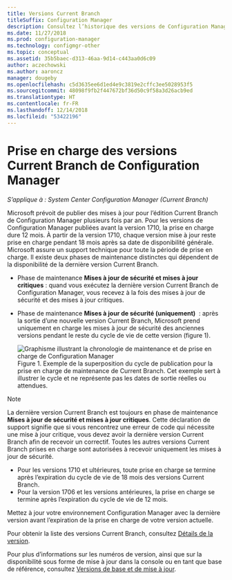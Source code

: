 ```yaml
---
title: Versions Current Branch
titleSuffix: Configuration Manager
description: Consultez l’historique des versions de Configuration Manager, puis découvrez les phases de service proposées.
ms.date: 11/27/2018
ms.prod: configuration-manager
ms.technology: configmgr-other
ms.topic: conceptual
ms.assetid: 35b5baec-d313-46aa-9d14-c443aa0d6c09
author: aczechowski
ms.author: aaroncz
manager: dougeby
ms.openlocfilehash: c5d3635ee6d1ed4e9c3819e2cffc3ee5028953f5
ms.sourcegitcommit: 48098f9fb2f447672bf36d50c9f58a3d26acb9ed
ms.translationtype: HT
ms.contentlocale: fr-FR
ms.lasthandoff: 12/14/2018
ms.locfileid: "53422196"
---
```

# <a name="support-for-configuration-manager-current-branch-versions"></a>Prise en charge des versions Current Branch de Configuration Manager

*S’applique à : System Center Configuration Manager (Current Branch)*

Microsoft prévoit de publier des mises à jour pour l’édition Current Branch de Configuration Manager plusieurs fois par an. Pour les versions de Configuration Manager publiées avant la version 1710, la prise en charge dure 12 mois. À partir de la version 1710, chaque version mise à jour reste prise en charge pendant 18 mois après sa date de disponibilité générale. Microsoft assure un support technique pour toute la période de prise en charge. Il existe deux phases de maintenance distinctes qui dépendent de la disponibilité de la dernière version Current Branch.  

- Phase de maintenance **Mises à jour de sécurité et mises à jour critiques** : quand vous exécutez la dernière version Current Branch de Configuration Manager, vous recevez à la fois des mises à jour de sécurité et des mises à jour critiques.  

- Phase de maintenance **Mises à jour de sécurité (uniquement)**  : après la sortie d’une nouvelle version Current Branch, Microsoft prend uniquement en charge les mises à jour de sécurité des anciennes versions pendant le reste du cycle de vie de cette version (figure 1).  

  ![Graphisme illustrant la chronologie de maintenance et de prise en charge de Configuration Manager](media/CM_Servicing_support_timeline1.png)  
  Figure 1. Exemple de la superposition du cycle de publication pour la prise en charge de maintenance de Current Branch. Cet exemple sert à illustrer le cycle et ne représente pas les dates de sortie réelles ou attendues.

> [!NOTE]  
>  La dernière version Current Branch est toujours en phase de maintenance **Mises à jour de sécurité et mises à jour critiques**. Cette déclaration de support signifie que si vous rencontrez une erreur de code qui nécessite une mise à jour critique, vous devez avoir la dernière version Current Branch afin de recevoir un correctif. Toutes les autres versions Current Branch prises en charge sont autorisées à recevoir uniquement les mises à jour de sécurité.
> - Pour les versions 1710 et ultérieures, toute prise en charge se termine après l’expiration du cycle de vie de 18 mois des versions Current Branch.
> - Pour la version 1706 et les versions antérieures, la prise en charge se termine après l’expiration du cycle de vie de 12 mois.
> 
> Mettez à jour votre environnement Configuration Manager avec la dernière version avant l’expiration de la prise en charge de votre version actuelle.

Pour obtenir la liste des versions Current Branch, consultez [Détails de la version](/sccm/core/servers/manage/updates#version-details).

Pour plus d’informations sur les numéros de version, ainsi que sur la disponibilité sous forme de mise à jour dans la console ou en tant que base de référence, consultez [Versions de base et de mise à jour](/sccm/core/servers/manage/updates#a-namebkmkbaselinesa-baseline-and-update-versions).
